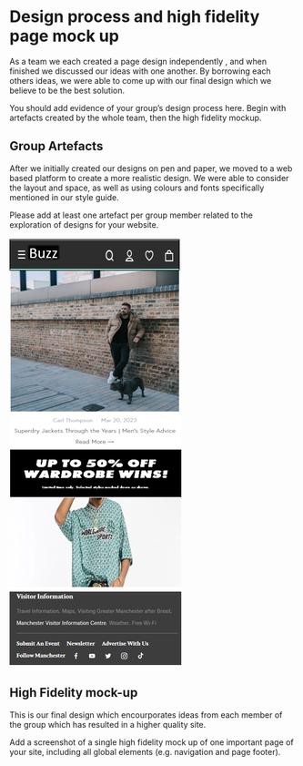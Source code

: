 # Design process and high fidelity page mock up

As a team we each created a page design independently , and when finished we discussed our ideas with one another. By borrowing each others ideas, we were able to come up with our final design which we believe to be the best solution. 

You should add evidence of your group’s design process here. Begin with artefacts created by the whole team, then the high fidelity mockup.

## Group Artefacts

After we initially created our designs on pen and paper, we moved to a web based platform to create a more realistic design. We were able to consider the layout and space, as well as using colours and fonts specifically mentioned in our style guide. 

Please add at least one artefact per group member related to the exploration of designs for your website.

<img src="sp3-prototyping/Webpage Mockup-Bryan.PNG"> 

## High Fidelity mock-up

This is our final design which encourporates ideas from each member of the group which has resulted in a higher quality site. 

Add a screenshot of a single high fidelity mock up of one important page of your site, including all global elements (e.g. navigation and page footer).
